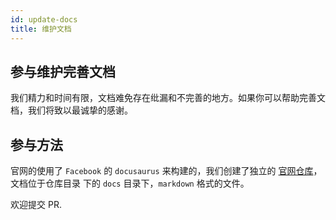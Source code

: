 ```yaml
---
id: update-docs
title: 维护文档
---
```


## 参与维护完善文档

我们精力和时间有限，文档难免存在纰漏和不完善的地方。如果你可以帮助完善文档，我们将致以最诚挚的感谢。


## 参与方法

官网的使用了 `Facebook` 的 `docusaurus` 来构建的，我们创建了独立的 [官网仓库](https://github.com/openspug/spug.dev)，文档位于仓库目录
下的 `docs` 目录下，`markdown` 格式的文件。

欢迎提交 PR.